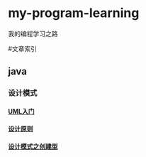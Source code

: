 # my-program-learning
我的编程学习之路

#文章索引
## java
### 设计模式
#### [UML入门](https://github.com/zj-dreamly/my-program-learning/blob/master/java/design-pattern/doc/UML%E5%85%A5%E9%97%A8.md)
#### [设计原则](https://github.com/zj-dreamly/my-program-learning/blob/master/java/design-pattern/doc/%E8%AE%BE%E8%AE%A1%E5%8E%9F%E5%88%99.md)
#### [设计模式之创建型](https://github.com/zj-dreamly/my-program-learning/blob/master/java/design-pattern/doc/%E8%AE%BE%E8%AE%A1%E6%A8%A1%E5%BC%8F%E4%B9%8B%E5%88%9B%E5%BB%BA%E5%9E%8B.md)
